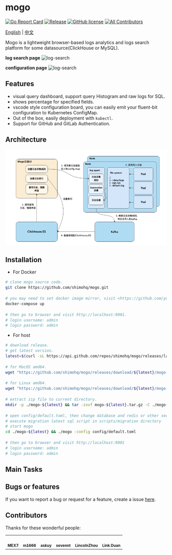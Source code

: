 # mogo

<!-- ALL-CONTRIBUTORS-BADGE:START - Do not remove or modify this section -->
[![Go Report Card](https://goreportcard.com/badge/github.com/shimohq/mogo)](https://goreportcard.com/report/github.com/shimohq/mogo)
[![Release](https://img.shields.io/github/v/release/shimohq/mogo.svg)](https://github.com/shimohq/mogo)
[![GitHub license](https://img.shields.io/github/license/shimohq/mogo)](https://github.com/shimohq/mogo/blob/master/LICENSE)
[![All Contributors](https://img.shields.io/badge/all_contributors-0-orange.svg?style=flat-square)](#contributors-)
<!-- ALL-CONTRIBUTORS-BADGE:END -->

[English](https://github.com/shimohq/mogo/blob/master/README.md) | [中文](https://github.com/shimohq/mogo/blob/master/README-CN.md)

Mogo is a lightweight browser-based logs analytics and logs search platform for some datasource(ClickHouse or MySQL).

**log search page**
![log-search](https://helpcenter.shimonote.com/uploads/0LJGD3E301CII.png)

**configuration page**
![log-search](https://helpcenter.shimonote.com/uploads/0LJGD4DS01CII.png)

## Features

- visual query dashboard, support query Histogram and raw logs for SQL.
- shows percentage for specified fields.
- vscode style configuration board, you can easily emit your fluent-bit configuration to Kubernetes ConfigMap.
- Out of the box, easily deployment with `kubectl`.
- Support for GitHub and GitLab Authentication.

## Architecture
![image](./docs/images/mogoprocess.png)

## Installation

- For Docker

```bash
# clone mogo source code.
git clone https://github.com/shimohq/mogo.git

# you may need to set docker image mirror, visit <https://github.com/yeasy/docker_practice/blob/master/install/mirror.md> for details.
docker-compose up

# then go to browser and visit http://localhost:9001.
# login username: admin
# login password: admin
```

- For host

```bash
# download release.
# get latest version.
latest=$(curl -sL https://api.github.com/repos/shimohq/mogo/releases/latest | grep  ".tag_name" | sed -E 's/.*"([^"]+)".*/\1/')

# for MacOS amd64.
wget "https://github.com/shimohq/mogo/releases/download/${latest}/mogo-${latest}-darwin-amd64.tar.gz" -O mogo-${latest}.tar.gz 

# for Linux amd64.
wget "https://github.com/shimohq/mogo/releases/download/${latest}/mogo-${latest}-linux-amd64.tar.gz" -O mogo-$(latest).tar.gz  

# extract zip file to current directory.
mkdir -p ./mogo-${latest} && tar -zxvf mogo-${latest}.tar.gz -C ./mogo-${latest}

# open config/default.toml, then change database and redis or other section configuration
# execute migration latest sql script in scripts/migration directory
# start mogo
cd ./mogo-${latest} && ./mogo -config config/default.toml

# then go to browser and visit http://localhost:9001
# login username: admin
# login password: admin
```

## Main Tasks

## Bugs or features

If you want to report a bug or request for a feature, create a issue [here](https://github.com/shimohq/mogo/issues).

## Contributors

Thanks for these wonderful people:
<!-- ALL-CONTRIBUTORS-LIST:START - Do not remove or modify this section -->
<!-- prettier-ignore-start -->
<!-- markdownlint-disable -->
<table>
  <tr>
    <td align="center"><a href="https://kl7sn.github.io"><img src="https://avatars.githubusercontent.com/u/2037801?v=4" width="64px;" alt=""/><br /><sub><b>MEX7</b></sub></a></td>
    <td align="center"><a href="https://m1666.github.io"><img src="https://avatars.githubusercontent.com/u/39024186?v=4" width="64px;" alt=""/><br /><sub><b>m1666</b></sub></a></td>
    <td align="center"><a href="https://github.com/askuy"><img src="https://avatars.githubusercontent.com/u/14119383?v=4" width="64px;" alt=""/><br /><sub><b>askuy</b></sub></a></td>
    <td align="center"><a href="https://github.com/sevennt"><img src="https://avatars.githubusercontent.com/u/10843736?v=4" width="64px;" alt=""/><br /><sub><b>sevennt</b></sub></a></td>
    <td align="center"><a href="http://blog.lincolnzhou.com/"><img src="https://avatars.githubusercontent.com/u/3911154?v=4" width="64px;" alt=""/><br /><sub><b>LincolnZhou</b></sub></a></td>
    <td align="center"><a href="https://www.duanlv.ltd"><img src="https://avatars.githubusercontent.com/u/20787331?v=4" width="64px;" alt=""/><br /><sub><b>Link Duan</b></sub></a></td>
  </tr>
</table>

<!-- markdownlint-restore -->
<!-- prettier-ignore-end -->

<!-- ALL-CONTRIBUTORS-LIST:END -->

